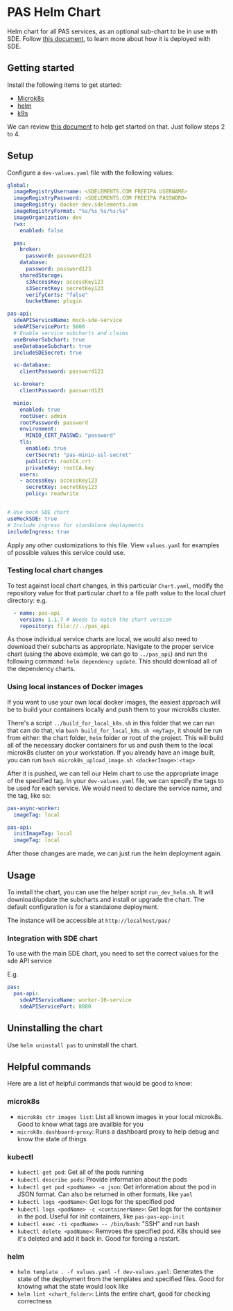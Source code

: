 # PAS Helm Chart

Helm chart for all PAS services, as an optional sub-chart to be in use with SDE. Follow [this document](https://securitycompass.atlassian.net/wiki/spaces/DEP/pages/2522710042), to learn more about how it is deployed with SDE.

## Getting started

Install the following items to get started:
- [Microk8s](https://microk8s.io/)
- [helm](https://helm.sh/)
- [k9s](https://k9scli.io/)

We can review [this document](https://securitycompass.atlassian.net/wiki/spaces/DEP/pages/2394587280/Set+up+SDE+on+Ubuntu+virtual+machine+microk8s+cluster) to help get started on that. Just follow steps 2 to 4.

## Setup
Configure a `dev-values.yaml` file with the following values:

```yaml
global:
  imageRegistryUsername: <SDELEMENTS.COM FREEIPA USERNAME>
  imageRegistryPassword: <SDELEMENTS.COM FREEIPA PASSWORD>
  imageRegistry: docker-dev.sdelements.com
  imageRegistryFormat: "%s/%s_%s/%s:%s"
  imageOrganization: dev
  rwx:
    enabled: false

  pas:
    broker:
      password: password123
    database:
      password: password123
    sharedStorage:
      s3AccessKey: accessKey123
      s3SecretKey: secretKey123
      verifyCerts: "false"
      bucketName: plugin

pas-api:
  sdeAPIServiceName: mock-sde-service
  sdeAPIServicePort: 5000
  # Enable service subcharts and claims
  useBrokerSubchart: true
  useDatabaseSubchart: true
  includeSDESecret: true

  sc-database:
    clientPassword: password123

  sc-broker:
    clientPassword: password123

  minio:
    enabled: true
    rootUser: admin
    rootPassword: password
    environment:
      MINIO_CERT_PASSWD: "password"
    tls:
      enabled: true
      certSecret: "pas-minio-ssl-secret"
      publicCrt: rootCA.crt
      privateKey: rootCA.key
    users:
    - accessKey: accessKey123
      secretKey: secretKey123
      policy: readwrite


# Use mock SDE chart
useMockSDE: true
# Include ingress for standalone deployments
includeIngress: true
```

Apply any other customizations to this file. View `values.yaml` for examples of possible values this service could use.

### Testing local chart changes
To test against local chart changes, in this particular `Chart.yaml`, modify the repository value for that particular chart to a file path value to the local chart directory:
e.g.
```yaml
  - name: pas-api
    version: 1.1.7 # Needs to match the chart version
    repository: file://../pas_api
```

As those individual service charts are local, we would also need to download their subcharts as appropriate. Navigate to the proper service chart (using the above example, we can go to `../pas_api`) and run the following command: `helm dependency update`. This should download all of the dependency charts.

### Using local instances of Docker images

If you want to use your own local docker images, the easiest approach will be to build your containers locally and push them to your microk8s cluster.

There's a script `../build_for_local_k8s.sh` in this folder that we can run that can do that, via `bash build_for_local_k8s.sh <myTag>`, it should be run from either: the chart folder, `helm` folder or root of the project. This will build all of the necessary docker containers for us and push them to the local microk8s cluster on your workstation. If you already have an image built, you can run `bash microk8s_upload_image.sh <dockerImage>:<tag>`

After it is pushed, we can tell our Helm chart to use the appropriate image of the specified tag. In your `dev-values.yaml` file, we can specify the tags to be used for each service. We would need to declare the service name, and the tag, like so:

```yaml
pas-async-worker:
  imageTag: local

pas-api:
  initImageTag: local
  imageTag: local
```

After those changes are made, we can just run the helm deployment again.

## Usage
To install the chart, you can use the helper script `run_dev_helm.sh`. It will download/update the subcharts and install or upgrade the chart.
The default configuration is for a standalone deployment.

The instance will be accessible at `http://localhost/pas/`

### Integration with SDE chart
To use with the main SDE chart, you need to set the correct values for the sde API service

E.g.
```yaml
pas:
  pas-api:
    sdeAPIServiceName: worker-10-service
    sdeAPIServicePort: 8080
```

## Uninstalling the chart
Use `helm uninstall pas` to uninstall the chart.

## Helpful commands

Here are a list of helpful commands that would be good to know:

### microk8s
- `microk8s ctr images list`: List all known images in your local microk8s. Good to know what tags are availble for you
- `microk8s.dashboard-proxy`: Runs a dashboard proxy to help debug and know the state of things

### kubectl
- `kubectl get pod`: Get all of the pods running
- `kubectl describe pods`: Provide information about the pods
- `kubectl get pod <podName> -o json`: Get information about the pod in JSON format. Can also be returned in other formats, like `yaml`
- `kubectl logs <podName>`: Get logs for the specified pod
- `kubectl logs <podName> -c <containerName>`: Get logs for the container in the pod. Useful for init containers, like `pas-pas-app-init`
- `kubectl exec -ti <podName> -- /bin/bash`: "SSH" and run bash
- `kubectl delete <podName>`: Remvoes the specified pod. K8s should see it's deleted and add it back in. Good for forcing a restart.

### helm
- `helm template . -f values.yaml -f dev-values.yaml`: Generates the state of the deployment from the templates and specified files. Good for knowing what the state would look like
- `helm lint <chart_folder>`: Lints the entire chart, good for checking correctness
